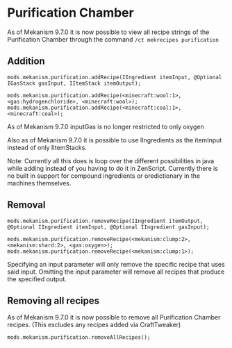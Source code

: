 # Purification Chamber

As of Mekanism 9.7.0 it is now possible to view all recipe strings of the Purification Chamber through the command `/ct mekrecipes purification`

## Addition

```zenscript
mods.mekanism.purification.addRecipe(IIngredient itemInput, @Optional IGasStack gasInput, IItemStack itemOutput);

mods.mekanism.purification.addRecipe(<minecraft:wool:1>, <gas:hydrogenchloride>, <minecraft:wool>);
mods.mekanism.purification.addRecipe(<minecraft:coal:1>, <minecraft:coal>);
```

As of Mekanism 9.7.0 inputGas is no longer restricted to only oxygen

Also as of Mekanism 9.7.0 it is possible to use IIngredients as the itemInput instead of only IItemStacks.

Note: Currently all this does is loop over the different possibilities in java while adding instead of you having to do it in ZenScript. Currently there is no built in support for compound ingredients or oredictionary in the machines themselves.

## Removal

```zenscript
mods.mekanism.purification.removeRecipe(IIngredient itemOutput, @Optional IIngredient itemInput, @Optional IIngredient gasInput);

mods.mekanism.purification.removeRecipe(<mekanism:clump:2>, <mekanism:shard:2>, <gas:oxygen>);
mods.mekanism.purification.removeRecipe(<mekanism:clump:1>);
```

Specifying an input parameter will only remove the specific recipe that uses said input. Omitting the input parameter will remove all recipes that produce the specified output.

## Removing all recipes

As of Mekanism 9.7.0 it is now possible to remove all Purification Chamber recipes. (This excludes any recipes added via CraftTweaker)

```zenscript
mods.mekanism.purification.removeAllRecipes();
```